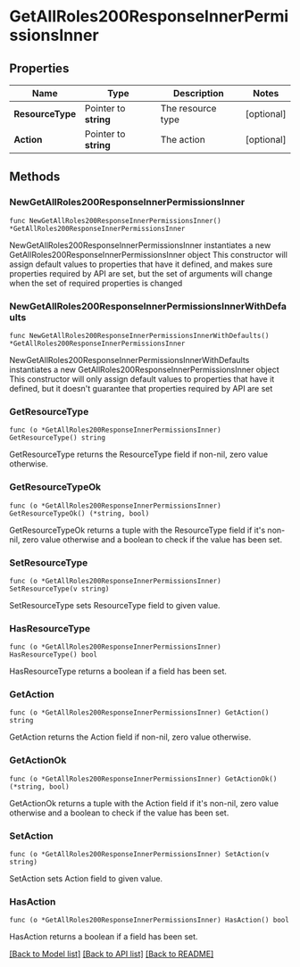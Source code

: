 # GetAllRoles200ResponseInnerPermissionsInner

## Properties

Name | Type | Description | Notes
------------ | ------------- | ------------- | -------------
**ResourceType** | Pointer to **string** | The resource type | [optional] 
**Action** | Pointer to **string** | The action | [optional] 

## Methods

### NewGetAllRoles200ResponseInnerPermissionsInner

`func NewGetAllRoles200ResponseInnerPermissionsInner() *GetAllRoles200ResponseInnerPermissionsInner`

NewGetAllRoles200ResponseInnerPermissionsInner instantiates a new GetAllRoles200ResponseInnerPermissionsInner object
This constructor will assign default values to properties that have it defined,
and makes sure properties required by API are set, but the set of arguments
will change when the set of required properties is changed

### NewGetAllRoles200ResponseInnerPermissionsInnerWithDefaults

`func NewGetAllRoles200ResponseInnerPermissionsInnerWithDefaults() *GetAllRoles200ResponseInnerPermissionsInner`

NewGetAllRoles200ResponseInnerPermissionsInnerWithDefaults instantiates a new GetAllRoles200ResponseInnerPermissionsInner object
This constructor will only assign default values to properties that have it defined,
but it doesn't guarantee that properties required by API are set

### GetResourceType

`func (o *GetAllRoles200ResponseInnerPermissionsInner) GetResourceType() string`

GetResourceType returns the ResourceType field if non-nil, zero value otherwise.

### GetResourceTypeOk

`func (o *GetAllRoles200ResponseInnerPermissionsInner) GetResourceTypeOk() (*string, bool)`

GetResourceTypeOk returns a tuple with the ResourceType field if it's non-nil, zero value otherwise
and a boolean to check if the value has been set.

### SetResourceType

`func (o *GetAllRoles200ResponseInnerPermissionsInner) SetResourceType(v string)`

SetResourceType sets ResourceType field to given value.

### HasResourceType

`func (o *GetAllRoles200ResponseInnerPermissionsInner) HasResourceType() bool`

HasResourceType returns a boolean if a field has been set.

### GetAction

`func (o *GetAllRoles200ResponseInnerPermissionsInner) GetAction() string`

GetAction returns the Action field if non-nil, zero value otherwise.

### GetActionOk

`func (o *GetAllRoles200ResponseInnerPermissionsInner) GetActionOk() (*string, bool)`

GetActionOk returns a tuple with the Action field if it's non-nil, zero value otherwise
and a boolean to check if the value has been set.

### SetAction

`func (o *GetAllRoles200ResponseInnerPermissionsInner) SetAction(v string)`

SetAction sets Action field to given value.

### HasAction

`func (o *GetAllRoles200ResponseInnerPermissionsInner) HasAction() bool`

HasAction returns a boolean if a field has been set.


[[Back to Model list]](../README.md#documentation-for-models) [[Back to API list]](../README.md#documentation-for-api-endpoints) [[Back to README]](../README.md)


